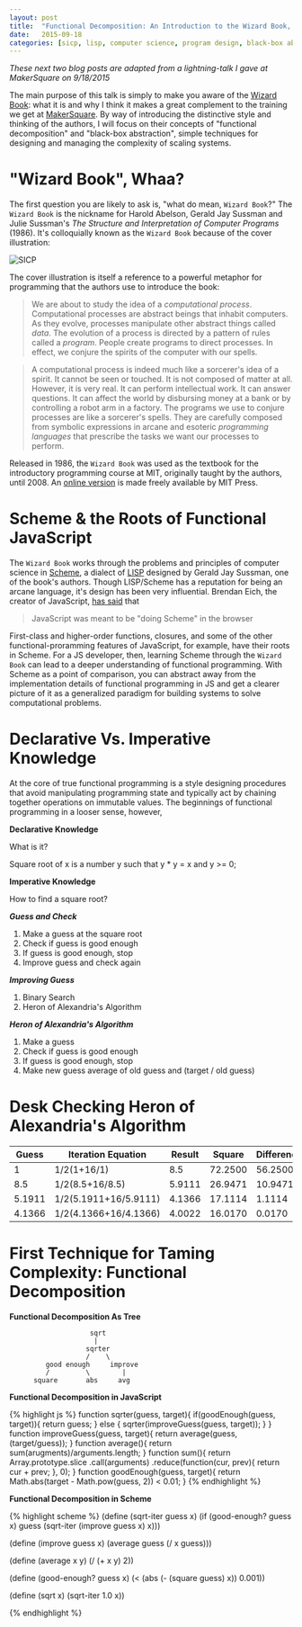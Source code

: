 ```yaml
---
layout: post
title:  "Functional Decomposition: An Introduction to the Wizard Book, Part I"
date:   2015-09-18
categories: [sicp, lisp, computer science, program design, black-box abstraction]
---
```


*These next two blog posts are adapted from a lightning-talk I gave at MakerSquare on 9/18/2015*

The main purpose of this talk is simply to make you aware of the [Wizard Book][sicp]: what it is and why I think it makes a great complement to the training we get at [MakerSquare][ms].  By way of introducing the distinctive style and thinking of the authors, I will focus on their concepts of "functional decomposition" and "black-box abstraction", simple techniques for designing and managing the complexity of scaling systems.

"Wizard Book", Whaa?
====================
The first question you are likely to ask is, "what do mean, `Wizard Book`?"  The `Wizard Book` is the nickname for Harold Abelson, Gerald Jay Sussman 
and Julie Sussman's  *The Structure and Interpretation of Computer Programs* (1986).  It's colloquially known as the `Wizard Book` because of the cover illustration:

![SICP](https://mitpress.mit.edu/sicp/full-text/book/cover.jpg)

The cover illustration is itself a reference to a powerful metaphor for programming that the authors use to introduce the book:

> We are about to study the idea of a *computational process*. Computational processes are abstract beings that inhabit computers. As they evolve, processes manipulate other abstract things called *data*. The evolution of a process is directed by a pattern of rules called a *program*. People create programs to direct processes. In effect, we conjure the spirits of the computer with our spells.

>A computational process is indeed much like a sorcerer's idea of a spirit. It cannot be seen or touched. It is not composed of matter at all. However, it is very real. It can perform intellectual work. It can answer questions. It can affect the world by disbursing money at a bank or by controlling a robot arm in a factory. The programs we use to conjure processes are like a sorcerer's spells. They are carefully composed from symbolic expressions in arcane and esoteric *programming languages* that prescribe the tasks we want our processes to perform.


Released in 1986, the `Wizard Book` was used as the textbook for the introductory programming course at MIT, originally taught by the authors, until 2008. An [online version][sicp] is made freely  available by MIT Press.

Scheme & the Roots of Functional JavaScript
=============================================================
The `Wizard Book` works through the problems and principles of computer science in [Scheme][scheme], a dialect of [LISP][lisp] designed by Gerald Jay Sussman, one of the book's authors.  Though LISP/Scheme has a reputation for being an arcane language, it's design has been very influential.  Brendan Eich, the creator of JavaScript, [has said][be] that

>JavaScript was meant to be "doing Scheme" in the browser

First-class and higher-order functions, closures, and some of the other functional-proramming features of JavaScript, for example, have their roots in Scheme.  For a JS developer, then, learning Scheme through the `Wizard Book` can lead to a deeper understanding of functional programming. With Scheme as a point of comparison, you can abstract away from the implementation details of functional programming in JS and get a clearer picture of it as a generalized paradigm for building systems to solve computational problems. 

Declarative Vs. Imperative Knowledge
====================================
At the core of true functional programming is a style designing procedures that avoid manipulating programming state and typically act by chaining together operations on immutable values.  The beginnings of functional programming in a looser sense, however, 

**Declarative Knowledge**

What is it?

Square root of x is a number y such that y * y = x and y >= 0;

**Imperative Knowledge**

How to find a square root?

***Guess and Check*** 

1.  Make a guess at the square root
2.  Check if guess is good enough
3.  If guess is good enough, stop
4.  Improve guess and check again

***Improving Guess***

1.  Binary Search
2. Heron of Alexandria's Algorithm

***Heron of Alexandria's Algorithm***

1. Make a guess
2. Check if guess is good enough
3. If guess is good enough, stop
4. Make new guess average of old guess and (target / old guess)

Desk Checking Heron of Alexandria's Algorithm
=============================================


<table class="table table-striped">
<thead>
    <th>Guess</th><th>Iteration Equation</th><th>Result</th><th>Square</th><th>Difference</th>
</thead>
<tbody>
    <tr>
        <td>1</td>
        <td>1/2(1+16/1)</td>
        <td>8.5</td>
        <td>72.2500</td>
        <td>56.2500</td>
    </tr>
    <tr>
        <td>8.5</td>
        <td>1/2(8.5+16/8.5)</td>
        <td>5.9111</td>
        <td>26.9471</td>
        <td>10.9471</td>
    </tr>
    <tr>
        <td>5.1911</td>
        <td>1/2(5.1911+16/5.9111)</td>
        <td>4.1366</td>
        <td>17.1114</td>
        <td>1.1114</td>
    </tr>
    <tr>
        <td>4.1366</td>
        <td> 1/2(4.1366+16/4.1366)</td>
        <td>4.0022</td>
        <td>16.0170</td>
        <td>0.0170</td>
    </tr>
</tbody>
</table>


First Technique for Taming Complexity: Functional Decomposition
===============================================================

**Functional Decomposition As Tree**

                        sqrt
                         |
                       sqrter
                       /    \
             good enough     improve
             /         \        |
          square       abs     avg


**Functional Decomposition in JavaScript**

{% highlight js %}
function sqrter(guess, target){
    if(goodEnough(guess, target)){
        return guess;
    } else {
        sqrter(improveGuess(guess, target));
    }
}
function improveGuess(guess, target){
    return average(guess, (target/guess));
}
function average(){
    return sum(arugments)/arguments.length;
}
function sum(){
    return  Array.prototype.slice
                           .call(arguments)
                           .reduce(function(cur, prev){
                              return cur + prev;
                           }, 0);
}
function goodEnough(guess, target){
    return Math.abs(target - Math.pow(guess, 2)) < 0.01;
}
{% endhighlight %}


**Functional Decomposition in Scheme**

{% highlight scheme %}
(define (sqrt-iter guess x)
  (if (good-enough? guess x)
      guess
      (sqrt-iter (improve guess x)
                 x)))

(define (improve guess x)
  (average guess (/ x guess)))

(define (average x y)
  (/ (+ x y) 2))

(define (good-enough? guess x)
  (< (abs (- (square guess) x)) 0.001))

(define (sqrt x)
  (sqrt-iter 1.0 x))

{% endhighlight %}



[scheme]: https://en.wikipedia.org/wiki/Scheme_(programming_language)
[lisp]: https://en.wikipedia.org/wiki/Lisp_(programming_language)
[sicp]:https://mitpress.mit.edu/sicp/ 
[ms]: http://www.makersquare.com
[pn]: http://norvig.com/
[pnar]: http://www.amazon.com/review/R403HR4VL71K8
[be]: https://brendaneich.com/tag/history/
